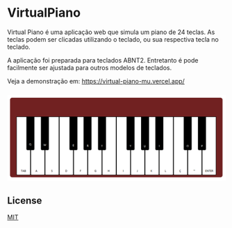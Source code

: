 # VirtualPiano
Virtual Piano é uma aplicação web que simula um piano de 24 teclas.
As teclas podem ser clicadas utilizando o teclado, ou sua respectiva tecla no teclado.

A aplicação foi preparada para teclados ABNT2. Entretanto é pode facilmente ser ajustada para outros modelos de teclados.

Veja a demonstração em: https://virtual-piano-mu.vercel.app/

###

![Imagem do virtual piano](<./src/assets/img/piano.png>)

###

## License
[MIT](https://choosealicense.com/licenses/mit/)
